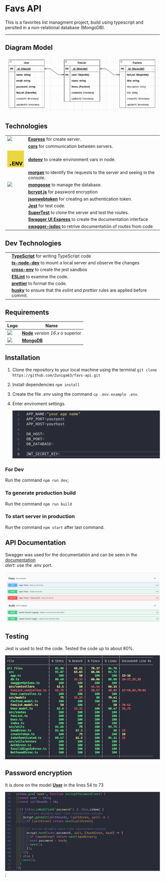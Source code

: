 # Favs API

This is a favorites list managment project, build using typescript and persited in a non-relational database (MongoDB).

---

## Diagram Model

![diagram-model](src/assets/docs/model.png)

## Technologies

|                                                                                            |                                                                                                                     |
| ------------------------------------------------------------------------------------------ | ------------------------------------------------------------------------------------------------------------------- |
| <img src="https://expressjs.com/images/express-facebook-share.png" width="60">             | [**Express**](https://github.com/expressjs/express) for create server.                                              |
|                                                                                            | [**cors**](https://github.com/expressjs/cors) for communication between servers.                                    |
| <img src="https://raw.githubusercontent.com/motdotla/dotenv/master/dotenv.png" width="60"> | [**dotenv**](https://github.com/motdotla/dotenv) to create environment vars in node.                                |
|                                                                                            | [**morgan**](https://github.com/expressjs/morgan) to identify the requests to the server and seeing in the console. |
| <img src="https://mongoosejs.com/docs/images/mongoose5_62x30_transparent.png" width="60">  | [**mongoose**](https://mongoosejs.com/) to manage the database.                                                     |
|                                                                                            | [**bcrypt.js**](https://github.com/dcodeIO/bcrypt.js) for password encryption                                       |
|                                                                                            | [**jsonwebtoken**](https://github.com/auth0/node-jsonwebtoken) for creating an authentication token.                |
|                                                                                            | [**Jest**](https://jestjs.io/) for test code.                                                                       |
|                                                                                            | [**SuperTest**](https://github.com/visionmedia/supertest) to clone the server and test the routes.                  |
|                                                                                            | [**Swagger UI Express**](https://github.com/scottie1984/swagger-ui-express) to create the documentation interface   |
|                                                                                            | [**swagger-jsdoc**](https://github.com/Surnet/swagger-jsdoc) to retrive documentatión of routes from code           |

## Dev Technologies

|     |                                                                                                                            |
| --- | -------------------------------------------------------------------------------------------------------------------------- |
|     | [**TypeScript**](https://www.typescriptlang.org/) for writing TypeScript code                                              |
|     | [**ts-node-dev**](https://github.com/whitecolor/ts-node-dev) to mount a local server and observe the changes               |
|     | [**cross-env**](https://github.com/kentcdodds/cross-env) to create the jest sandbox                                        |
|     | [**ESLint**](https://eslint.org/) to examine the code.                                                                     |
|     | [**prettier**](https://prettier.io/) to format the code.                                                                   |
|     | [**husky**](https://github.com/typicode/husky) to ensure that the _eslint_ and _prettier_ rules are applied before commit. |

## Requirements

| Logo                                                                                                                                              | Name                                                         |
| ------------------------------------------------------------------------------------------------------------------------------------------------- | ------------------------------------------------------------ |
| <img src="https://cdn-icons-png.flaticon.com/512/919/919825.png" width="60">                                                                      | [**Node**](https://nodejs.org/en/) _version 16.x_ o superior |
| <img src="https://webimages.mongodb.com/_com_assets/cms/kuyjf3vea2hg34taa-horizontal_default_slate_blue.svg?auto=format%252Ccompress" width="60"> | [**MongoDB**](https://www.mongodb.com/)                      |

## Installation

1. Clone the repository to your local machine using the terminal `git clone https://github.com/Zuniga63/favs-api.git`
2. Install dependencies `npm install`
3. Create the file _.env_ using the command `cp .env.example .env`.
4. Enter enviroment settings.

   ![env-config](./src/assets/docs/env-config.png)

### For Dev

Run the command `npm run dev`;

### To generate production build

Run the command `npm run build`

### To start server in production

Run the command `npm start` after last command.

## API Documentation

Swagger was used for the documentatión and can be seen in the [documentation](https://favs-api-top22.herokuapp.com/docs/)  
_alert:_ use the .env port.

![doc](src/assets/docs/doc.png)

## Testing

Jest is used to test the code. Tested the code up to about 80%.

![test](src/assets/docs/test-result.png)

## Password encryption

It is done on the model [**User**](src/models/User.model.ts) in the lines 54 to 73

![Encrypt](src/assets/docs/encrypt-password.png);
